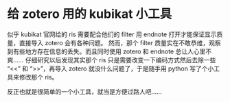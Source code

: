 # 给 zotero 用的 kubikat 小工具
似乎 kubikat 官网给的 ris 需要配合他们的 filter 用 endnote 打开才能保证显示质量，直接导入 zotero 会有各种问题。
然而，那个 filter 质量实在不敢恭维，观察到有些地方存在信息的丢失。而且同时使用 zotero 和 endnote 总让人心里不爽……
仔细研究以后发现其实那个 ris 只是需要改变一下编码方式然后去除一些 “<<” 和 “>>”，再导入 zotero 就没什么问题了，于是随手用 python 写了个小工具来修改那个 ris。

反正也就是很简单的一个小工具，就当是方便过路人吧……
